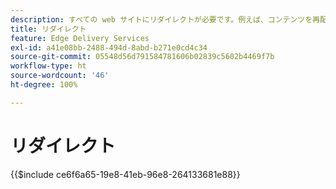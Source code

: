 ```yaml
---
description: すべての web サイトにリダイレクトが必要です。例えば、コンテンツを再配置または削除する場合、ユーザーが引き続きコンテンツや次に最適なコンテンツを見つけることができるようにする必要があります。コンテンツの削除について詳しくは、コンテンツのオーサリングと公開のドキュメントを参照してください。
title: リダイレクト
feature: Edge Delivery Services
exl-id: a41e08bb-2488-494d-8abd-b271e0cd4c34
source-git-commit: 05548d56d791584781606b02839c5602b4469f7b
workflow-type: ht
source-wordcount: '46'
ht-degree: 100%

---
```


# リダイレクト

{{$include ce6f6a65-19e8-41eb-96e8-264133681e88}}
